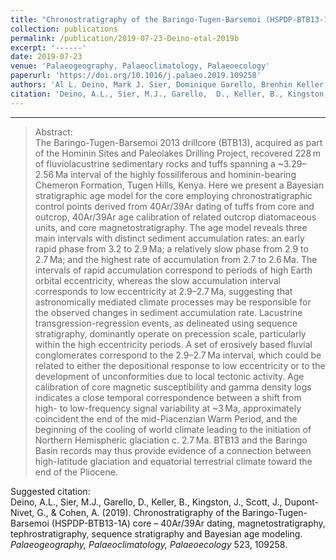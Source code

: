 ```yaml
---
title: "Chronostratigraphy of the Baringo-Tugen-Barsemoi (HSPDP-BTB13-1A) core – 40Ar/39Ar dating, magnetostratigraphy, tephrostratigraphy, sequence stratigraphy and Bayesian age modeling"
collection: publications
permalink: /publication/2019-07-23-Deino-etal-2019b
excerpt: '------'
date: 2019-07-23
venue: 'Palaeogeography, Palaeoclimatology, Palaeoecology'
paperurl: 'https://doi.org/10.1016/j.palaeo.2019.109258'
authors: 'Al L. Deino, Mark J. Sier, Dominique Garello, Brenhin Keller, John Kingston, Jennifer Scott, Guillaume Dupont-Nivet, and  A. Cohen'
citation: 'Deino, A.L., Sier, M.J., Garello,  D., Keller, B., Kingston, J., Scott, J., Dupont-Nivet, G., &amp; Cohen, A. (2019). Chronostratigraphy of the Baringo-Tugen-Barsemoi (HSPDP-BTB13-1A) core – 40Ar/39Ar dating, magnetostratigraphy, tephrostratigraphy, sequence stratigraphy and Bayesian age modeling. <i>Palaeogeography, Palaeoclimatology, Palaeoecology</i> 523, 109258.'
---
```


------

>Abstract: <br/>The Baringo-Tugen-Barsemoi 2013 drillcore (BTB13), acquired as part of the Hominin Sites and Paleolakes Drilling Project, recovered 228 m of fluviolacustrine sedimentary rocks and tuffs spanning a ~3.29–2.56 Ma interval of the highly fossiliferous and hominin-bearing Chemeron Formation, Tugen Hills, Kenya. Here we present a Bayesian stratigraphic age model for the core employing chronostratigraphic control points derived from 40Ar/39Ar dating of tuffs from core and outcrop, 40Ar/39Ar age calibration of related outcrop diatomaceous units, and core magnetostratigraphy. The age model reveals three main intervals with distinct sediment accumulation rates: an early rapid phase from 3.2 to 2.9 Ma; a relatively slow phase from 2.9 to 2.7 Ma; and the highest rate of accumulation from 2.7 to 2.6 Ma. The intervals of rapid accumulation correspond to periods of high Earth orbital eccentricity, whereas the slow accumulation interval corresponds to low eccentricity at 2.9–2.7 Ma, suggesting that astronomically mediated climate processes may be responsible for the observed changes in sediment accumulation rate. Lacustrine transgression-regression events, as delineated using sequence stratigraphy, dominantly operate on precession scale, particularly within the high eccentricity periods. A set of erosively based fluvial conglomerates correspond to the 2.9–2.7 Ma interval, which could be related to either the depositional response to low eccentricity or to the development of unconformities due to local tectonic activity. Age calibration of core magnetic susceptibility and gamma density logs indicates a close temporal correspondence between a shift from high- to low-frequency signal variability at ~3 Ma, approximately coincident the end of the mid-Piacenzian Warm Period, and the beginning of the cooling of world climate leading to the initiation of Northern Hemispheric glaciation c. 2.7 Ma. BTB13 and the Baringo Basin records may thus provide evidence of a connection between high-latitude glaciation and equatorial terrestrial climate toward the end of the Pliocene.

Suggested citation: <br/>Deino, A.L., Sier, M.J., Garello,  D., Keller, B., Kingston, J., Scott, J., Dupont-Nivet, G., & Cohen, A. (2019). Chronostratigraphy of the Baringo-Tugen-Barsemoi (HSPDP-BTB13-1A) core – 40Ar/39Ar dating, magnetostratigraphy, tephrostratigraphy, sequence stratigraphy and Bayesian age modeling. <i>Palaeogeography, Palaeoclimatology, Palaeoecology</i> 523, 109258.